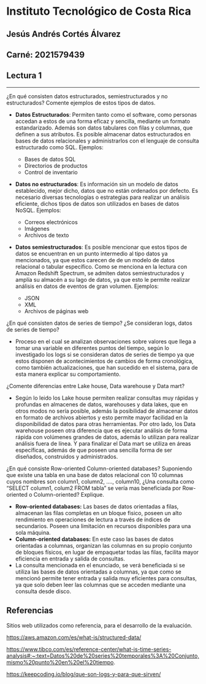 # Instituto Tecnológico de Costa Rica
## Jesús Andrés Cortés Álvarez
## Carné: 2021579439
## Lectura 1

---

¿En qué consisten datos estructurados, semiestructurados y no estructurados? Comente ejemplos de estos tipos de datos.
* **Datos Estructurados**:  Permiten tanto como el software, como personas accedan a estos de una forma eficaz y sencilla, mediante un formato estandarizado. Además son datos tabulares con filas y columnas, que definen a sus atributos. Es posible almacenar datos estructurados en bases de datos relacionales y administrarlos con el lenguaje de consulta estructurado como SQL. Ejemplos:
 
    * Bases de datos SQL
    * Directorios de productos
    * Control de inventario 


* **Datos no estructurados**: Es información sin un modelo de datos establecido, mejor dicho, datos que no están ordenados por defecto. Es necesario diversas tecnologías o estrategias para realizar un análisis eficiente, dichos tipos de datos son utilizados en bases de datos NoSQL. Ejemplos:
    
    * Correos electrónicos
    * Imágenes
    * Archivos de texto


* **Datos semiestructurados**: Es posible mencionar que estos tipos de datos se encuentran en un punto intermedio al tipo datos ya mencionados, ya que estos carecen de de un modelo de datos relacional o tabular específico. Como se menciona en la lectura con Amazon Redshift Spectrum, se admiten datos semiestructurados y amplía su almacén a su lago de datos, ya que esto le permite realizar análisis en datos de eventos de gran volumen. Ejemplos:
  
   * JSON
   * XML
   * Archivos de páginas web
  

 

¿En qué consisten datos de series de tiempo? ¿Se consideran logs, datos de series de tiempo?

* Proceso en el cual se analizan observaciones sobre valores que llega a tomar una variable en diferentes puntos del tiempo, según lo investigado los logs si se consideran datos de series de tiempo ya que estos disponen de acontecimientos de cambios de forma cronológica, como también actualizaciones, que han sucedido en el sistema, para de esta manera explicar su comportamiento.
 

¿Comente diferencias entre Lake house, Data warehouse y Data mart?

* Según lo leido los Lake house permiten realizar consultas muy rápidas y profundas en almacenes de datos, warehouses y data lakes, que en otros modos no sería posible, además la posibilidad de almacenar datos en formato de archivos abiertos y esto permite mayor facilidad en la disponibilidad de datos para otras herramientas. Por otro lado, los Data warehouse poseen otra diferencia que es ejecutar análisis de forma rápida con volúmenes grandes de datos, además lo utilizan para realizar análisis fuera de línea. Y para finalizar el Data mart se utiliza en áreas específicas, además de que poseen una sencilla forma de ser diseñados, construidos y administrados.


¿En qué consiste Row-oriented Column-oriented databases? Suponiendo que existe una tabla en una base de datos relacional con 10 columnas cuyos nombres son column1, column2, …., column10, ¿Una consulta como “SELECT column1, colum2 FROM tabla” se vería mas beneficiada por Row-oriented o Column-oriented? Explique.

* **Row-oriented databases:** Las bases de datos orientadas a filas, almacenan las filas completas en un bloque fisico, poseen un alto rendimiento en operaciones de lectura a través de índices de secundarios. Poseen una limitación en recursos disponibles para una sola máquina.
* **Column-oriented databases:** En este caso las bases de datos orientadas a columnas, organizan las columnas en su propio conjunto de bloques físicos, en lugar de empaquetar todas las filas, facilita mayor eficiencia en entrada y salida de consultas.
* La consulta mencionada en el enunciado, se verá beneficiada si se utiliza las bases de datos orientadas a columnas, ya que como se mencionó permite tener entrada y salida muy eficientes para consultas, ya que solo deben leer las columnas que se acceden mediante una consulta desde disco.

  
## Referencias
Sitios web utilizados como referencia, para el desarrollo de la evaluación. 

https://aws.amazon.com/es/what-is/structured-data/

https://www.tibco.com/es/reference-center/what-is-time-series-analysis#:~:text=Datos%20de%20series%20temporales%3A%20Conjunto,mismo%20punto%20en%20el%20tiempo.

https://keepcoding.io/blog/que-son-logs-y-para-que-sirven/

